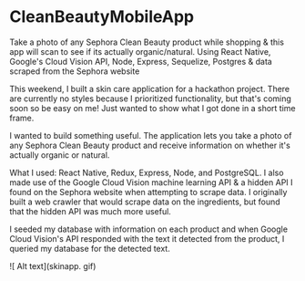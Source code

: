 # CleanBeautyMobileApp
Take a photo of any Sephora Clean Beauty product while shopping &amp; this app will scan to see if its actually organic/natural. Using React Native, Google's Cloud Vision API, Node, Express, Sequelize, Postgres &amp; data scraped from the Sephora website


This weekend, I built a skin care application for a hackathon project. There are currently no styles because I prioritized functionality, but that's coming soon so be easy on me! Just wanted to show what I got done in a short time frame.

I wanted to build something useful. The application lets you take a photo of any Sephora Clean Beauty product and receive information on whether it's actually organic or natural.

What I used: React Native, Redux, Express, Node, and PostgreSQL. I also made use of the Google Cloud Vision machine learning API & a hidden API I found on the Sephora website when attempting to scrape data. I originally built a web crawler that would scrape data on the ingredients, but found that the hidden API was much more useful.

I seeded my database with information on each product and when Google Cloud Vision's API responded with the text it detected from the product, I queried my database for the detected text.

![ Alt text](skinapp. gif)
